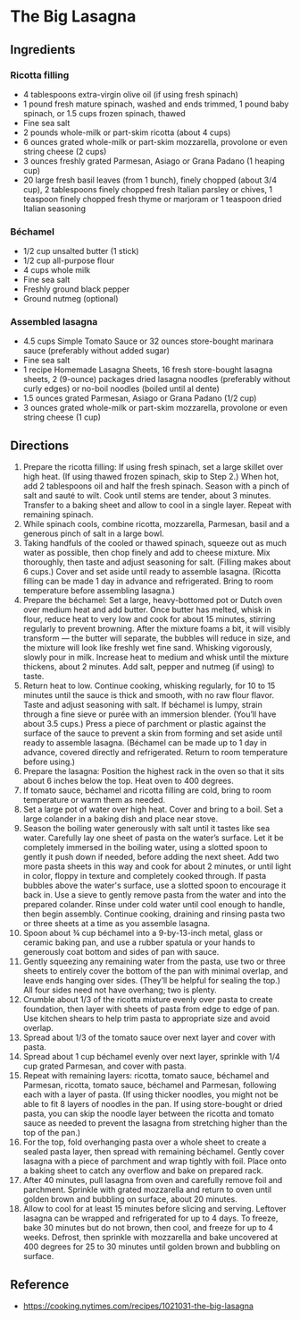 # The Big Lasagna

## Ingredients

### Ricotta filling

- 4 tablespoons extra-virgin olive oil (if using fresh spinach)
- 1 pound fresh mature spinach, washed and ends trimmed, 1 pound baby spinach, or 1.5 cups frozen spinach, thawed
- Fine sea salt
- 2 pounds whole-milk or part-skim ricotta (about 4 cups)
- 6 ounces grated whole-milk or part-skim mozzarella, provolone or even string cheese (2 cups)
- 3 ounces freshly grated Parmesan, Asiago or Grana Padano (1 heaping cup)
- 20 large fresh basil leaves (from 1 bunch), finely chopped (about 3/4 cup), 2 tablespoons finely chopped fresh Italian parsley or chives, 1 teaspoon finely chopped fresh thyme or marjoram or 1 teaspoon dried Italian seasoning

### Béchamel

- 1/2 cup unsalted butter (1 stick)
- 1/2 cup all-purpose flour
- 4 cups whole milk
- Fine sea salt
- Freshly ground black pepper
- Ground nutmeg (optional)

### Assembled lasagna

- 4.5 cups Simple Tomato Sauce or 32 ounces store-bought marinara sauce (preferably without added sugar)
- Fine sea salt
- 1 recipe Homemade Lasagna Sheets, 16 fresh store-bought lasagna sheets, 2 (9-ounce) packages dried lasagna noodles (preferably without curly edges) or no-boil noodles (boiled until al dente)
- 1.5 ounces grated Parmesan, Asiago or Grana Padano (1/2 cup)
- 3 ounces grated whole-milk or part-skim mozzarella, provolone or even string cheese (1 cup)

## Directions

1. Prepare the ricotta filling: If using fresh spinach, set a large skillet over high heat. (If using thawed frozen spinach, skip to Step 2.) When hot, add 2 tablespoons oil and half the fresh spinach. Season with a pinch of salt and sauté to wilt. Cook until stems are tender, about 3 minutes. Transfer to a baking sheet and allow to cool in a single layer. Repeat with remaining spinach.
2. While spinach cools, combine ricotta, mozzarella, Parmesan, basil and a generous pinch of salt in a large bowl.
3. Taking handfuls of the cooled or thawed spinach, squeeze out as much water as possible, then chop finely and add to cheese mixture. Mix thoroughly, then taste and adjust seasoning for salt. (Filling makes about 6 cups.) Cover and set aside until ready to assemble lasagna. (Ricotta filling can be made 1 day in advance and refrigerated. Bring to room temperature before assembling lasagna.)
4. Prepare the béchamel: Set a large, heavy-bottomed pot or Dutch oven over medium heat and add butter. Once butter has melted, whisk in flour, reduce heat to very low and cook for about 15 minutes, stirring regularly to prevent browning. After the mixture foams a bit, it will visibly transform — the butter will separate, the bubbles will reduce in size, and the mixture will look like freshly wet fine sand. Whisking vigorously, slowly pour in milk. Increase heat to medium and whisk until the mixture thickens, about 2 minutes. Add salt, pepper and nutmeg (if using) to taste.
5. Return heat to low. Continue cooking, whisking regularly, for 10 to 15 minutes until the sauce is thick and smooth, with no raw flour flavor. Taste and adjust seasoning with salt. If béchamel is lumpy, strain through a fine sieve or purée with an immersion blender. (You’ll have about 3.5 cups.) Press a piece of parchment or plastic against the surface of the sauce to prevent a skin from forming and set aside until ready to assemble lasagna. (Béchamel can be made up to 1 day in advance, covered directly and refrigerated. Return to room temperature before using.)
6. Prepare the lasagna: Position the highest rack in the oven so that it sits about 6 inches below the top. Heat oven to 400 degrees.
7. If tomato sauce, béchamel and ricotta filling are cold, bring to room temperature or warm them as needed.
8. Set a large pot of water over high heat. Cover and bring to a boil. Set a large colander in a baking dish and place near stove.
9. Season the boiling water generously with salt until it tastes like sea water. Carefully lay one sheet of pasta on the water’s surface. Let it be completely immersed in the boiling water, using a slotted spoon to gently it push down if needed, before adding the next sheet. Add two more pasta sheets in this way and cook for about 2 minutes, or until light in color, floppy in texture and completely cooked through. If pasta bubbles above the water's surface, use a slotted spoon to encourage it back in. Use a sieve to gently remove pasta from the water and into the prepared colander. Rinse under cold water until cool enough to handle, then begin assembly. Continue cooking, draining and rinsing pasta two or three sheets at a time as you assemble lasagna.
10. Spoon about ¾ cup béchamel into a 9-by-13-inch metal, glass or ceramic baking pan, and use a rubber spatula or your hands to generously coat bottom and sides of pan with sauce.
11. Gently squeezing any remaining water from the pasta, use two or three sheets to entirely cover the bottom of the pan with minimal overlap, and leave ends hanging over sides. (They’ll be helpful for sealing the top.) All four sides need not have overhang; two is plenty.
12. Crumble about 1/3 of the ricotta mixture evenly over pasta to create foundation, then layer with sheets of pasta from edge to edge of pan. Use kitchen shears to help trim pasta to appropriate size and avoid overlap.
13. Spread about 1/3 of the tomato sauce over next layer and cover with pasta.
14. Spread about 1 cup béchamel evenly over next layer, sprinkle with 1/4 cup grated Parmesan, and cover with pasta.
15. Repeat with remaining layers: ricotta, tomato sauce, béchamel and Parmesan, ricotta, tomato sauce, béchamel and Parmesan, following each with a layer of pasta. (If using thicker noodles, you might not be able to fit 8 layers of noodles in the pan. If using store-bought or dried pasta, you can skip the noodle layer between the ricotta and tomato sauce as needed to prevent the lasagna from stretching higher than the top of the pan.)
16. For the top, fold overhanging pasta over a whole sheet to create a sealed pasta layer, then spread with remaining béchamel. Gently cover lasagna with a piece of parchment and wrap tightly with foil. Place onto a baking sheet to catch any overflow and bake on prepared rack.
17. After 40 minutes, pull lasagna from oven and carefully remove foil and parchment. Sprinkle with grated mozzarella and return to oven until golden brown and bubbling on surface, about 20 minutes.
18. Allow to cool for at least 15 minutes before slicing and serving. Leftover lasagna can be wrapped and refrigerated for up to 4 days. To freeze, bake 30 minutes but do not brown, then cool, and freeze for up to 4 weeks. Defrost, then sprinkle with mozzarella and bake uncovered at 400 degrees for 25 to 30 minutes until golden brown and bubbling on surface.

## Reference

- <https://cooking.nytimes.com/recipes/1021031-the-big-lasagna>
 